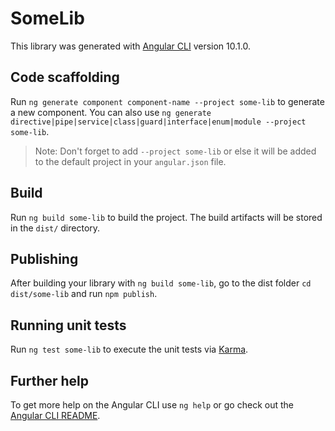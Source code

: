 # SomeLib

This library was generated with [Angular CLI](https://github.com/angular/angular-cli) version 10.1.0.

## Code scaffolding

Run `ng generate component component-name --project some-lib` to generate a new component. You can also use `ng generate directive|pipe|service|class|guard|interface|enum|module --project some-lib`.

> Note: Don't forget to add `--project some-lib` or else it will be added to the default project in your `angular.json` file.

## Build

Run `ng build some-lib` to build the project. The build artifacts will be stored in the `dist/` directory.

## Publishing

After building your library with `ng build some-lib`, go to the dist folder `cd dist/some-lib` and run `npm publish`.

## Running unit tests

Run `ng test some-lib` to execute the unit tests via [Karma](https://karma-runner.github.io).

## Further help

To get more help on the Angular CLI use `ng help` or go check out the [Angular CLI README](https://github.com/angular/angular-cli/blob/master/README.md).
